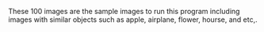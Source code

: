 These 100 images are the sample images to run this program including images with similar objects such as apple, airplane, flower, hourse, and etc,.
